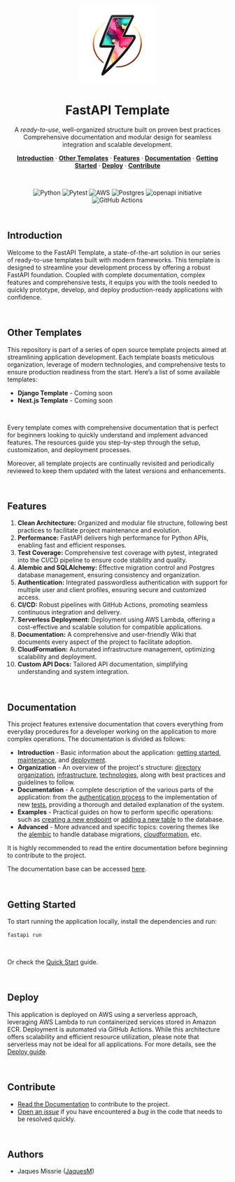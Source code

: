 <p align="center">
  <picture>
    <img alt="FastAPI Template" width="180" src="/public/logo_full.png">
  </picture>
</p>

<h1 align="center">
    FastAPI Template
</h1>

<p align="center">
A <em>ready-to-use</em>, well-organized structure built on proven best practices <br/>
Comprehensive documentation and modular design for seamless integration and scalable development.

<p align="center">
  <a href="#introduction"><strong>Introduction</strong></a> ·
  <a href="#other-templates"><strong>Other Templates</strong></a> ·
  <a href="#features"><strong>Features</strong></a> ·
  <a href="#documentation"><strong>Documentation</strong></a> ·
  <a href="#getting-started"><strong>Getting Started</strong></a> ·
  <a href="#deploy"><strong>Deploy</strong></a> ·
  <a href="#contribute"><strong>Contribute</strong></a>
</p>
<br/>

<p align="center">
    <picture>
        <img alt="Python" src="https://img.shields.io/badge/python-3670A0?style=for-the-badge&logo=python&logoColor=ffdd54">
    </picture>
    <picture>
        <img alt="Pytest" src="https://img.shields.io/badge/pytest-%23ffffff.svg?style=for-the-badge&logo=pytest&logoColor=2f9fe3">
    </picture>
    <picture>
        <img alt="AWS" src="https://img.shields.io/badge/AWS-%23FF9900.svg?style=for-the-badge&logo=amazon-aws&logoColor=white">
    </picture>
    <picture>
        <img alt="Postgres" src="https://img.shields.io/badge/postgres-%23316192.svg?style=for-the-badge&logo=postgresql&logoColor=white">
    </picture>
    <picture>
        <img alt="openapi initiative" src="https://img.shields.io/badge/openapiinitiative-%23000000.svg?style=for-the-badge&logo=openapiinitiative&logoColor=white">
    </picture>
    <picture>
        <img alt="GitHub Actions" src="https://img.shields.io/badge/github%20actions-%232671E5.svg?style=for-the-badge&logo=githubactions&logoColor=white">
    </picture>
</p>

<br/>


## Introduction

Welcome to the FastAPI Template, a state-of-the-art solution in our series of ready-to-use templates built with modern frameworks. This template is designed to streamline your development process by offering a robust FastAPI foundation. Coupled with complete documentation, complex features and comprehensive tests, it equips you with the tools needed to quickly prototype, develop, and deploy production-ready applications with confidence.

<br/>

## Other Templates

This repository is part of a series of open source template projects aimed at streamlining application development. Each template boasts meticulous organization, leverage of modern technologies, and comprehensive tests to ensure production readiness from the start. Here’s a list of some available templates:

- **Django Template** - Coming soon
- **Next.js Template** - Coming soon

<br/>

Every template comes with comprehensive documentation that is perfect for beginners looking to quickly understand and implement advanced features. The resources guide you step-by-step through the setup, customization, and deployment processes.
<br/>

Moreover, all template projects are continually revisited and periodically reviewed to keep them updated with the latest versions and enhancements.

<br/>

## Features

1. **Clean Architecture:** Organized and modular file structure, following best practices to facilitate project maintenance and evolution.
2. **Performance:** FastAPI delivers high performance for Python APIs, enabling fast and efficient responses.
3. **Test Coverage:** Comprehensive test coverage with pytest, integrated into the CI/CD pipeline to ensure code stability and quality.
4. **Alembic and SQLAlchemy:** Effective migration control and Postgres database management, ensuring consistency and organization.
5. **Authentication:** Integrated passwordless authentication with support for multiple user and client profiles, ensuring secure and customized access.
6. **CI/CD:** Robust pipelines with GitHub Actions, promoting seamless continuous integration and delivery.
7. **Serverless Deployment:** Deployment using AWS Lambda, offering a cost-effective and scalable solution for compatible applications.
8. **Documentation:** A comprehensive and user-friendly Wiki that documents every aspect of the project to facilitate adoption.
9. **CloudFormation:** Automated infrastructure management, optimizing scalability and deployment.
10. **Custom API Docs:** Tailored API documentation, simplifying understanding and system integration.

<br/>

## Documentation

This project features extensive documentation that covers everything from everyday procedures for a developer working on the application to more complex operations. The documentation is divided as follows:

- **Introduction** - Basic information about the application: [getting started](https://github.com/JaquesM/fastapi-template/wiki/getting-started), [maintenance](https://github.com/JaquesM/fastapi-template/wiki/git-workflow), and [deployment](https://github.com/JaquesM/fastapi-template/wiki/deploy).
- **Organization** - An overview of the project's structure: [directory organization](https://github.com/JaquesM/fastapi-template/wiki/structure), [infrastructure](https://github.com/JaquesM/fastapi-template/wiki/stack), [technologies](https://github.com/JaquesM/fastapi-template/wiki/frameworks), along with best practices and guidelines to follow.
- **Documentation** - A complete description of the various parts of the application: from the [authentication process](https://github.com/JaquesM/fastapi-template/wiki/auth) to the implementation of new [tests](https://github.com/JaquesM/fastapi-template/wiki/tests), providing a thorough and detailed explanation of the system.
- **Examples** - Practical guides on how to perform specific operations: such as [creating a new endpoint](https://github.com/JaquesM/fastapi-template/wiki/add-endpoint) or [adding a new table](https://github.com/JaquesM/fastapi-template/wiki/add-table) to the database.
- **Advanced** - More advanced and specific topics: covering themes like the [alembic](https://github.com/JaquesM/fastapi-template/wiki/alembic) to handle database migrations, [cloudformation](https://github.com/JaquesM/fastapi-template/wiki/cloudformation), etc.

It is highly recommended to read the entire documentation before beginning to contribute to the project.
<br/>

The documentation base can be accessed [here](https://github.com/JaquesM/fastapi-template/wiki).

<br/>

## Getting Started

To start running the application locally, install the dependencies and run:

```bash
fastapi run
```

<br/>

Or check the [Quick Start](https://github.com/JaquesM/fastapi-template/wiki/getting-started) guide.

<br/>

## Deploy

This application is deployed on AWS using a serverless approach, leveraging AWS Lambda to run containerized services stored in Amazon ECR. Deployment is automated via GitHub Actions. While this architecture offers scalability and efficient resource utilization, please note that serverless may not be ideal for all applications. For more details, see the [Deploy guide](https://github.com/JaquesM/fastapi-template/wiki/deploy).


<br/>

## Contribute

- [Read the Documentation](https://github.com/JaquesM/fastapi-template/wiki) to contribute to the project.
- [Open an _issue_](https://github.com/JaquesM/fastapi-template/issues) if you have encountered a _bug_ in the code that needs to be resolved quickly.

<br/>

## Authors

- Jaques Missrie ([JaquesM](https://github.com/JaquesM))
